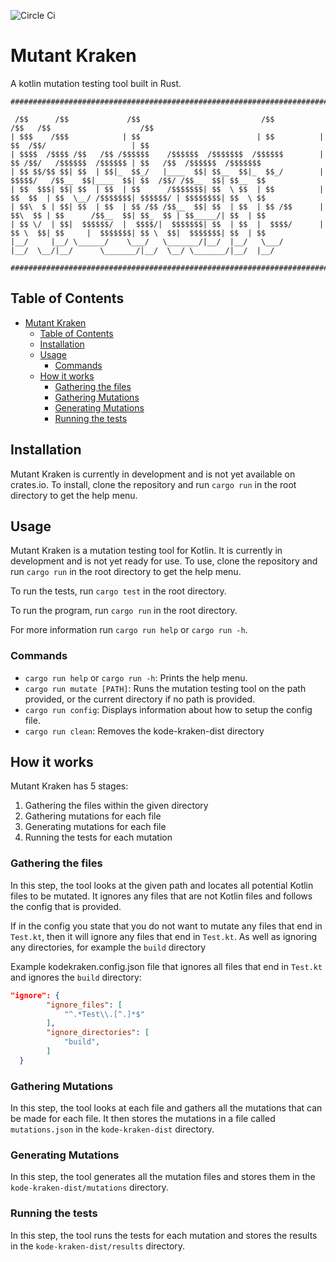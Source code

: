 ![Circle Ci](https://circleci.com/gh/JosueMolinaMorales/mutant-kraken.svg?style=svg&circle-token=d0cc1fa43125de020e6ecba72aca15c607073190)

# Mutant Kraken


A kotlin mutation testing tool built in Rust.
```
#################################################################################################################################

 /$$      /$$             /$$                           /$$           /$$   /$$                    /$$                          
| $$$    /$$$            | $$                          | $$          | $$  /$$/                   | $$                          
| $$$$  /$$$$ /$$   /$$ /$$$$$$    /$$$$$$  /$$$$$$$  /$$$$$$        | $$ /$$/   /$$$$$$  /$$$$$$ | $$   /$$  /$$$$$$  /$$$$$$$ 
| $$ $$/$$ $$| $$  | $$|_  $$_/   |____  $$| $$__  $$|_  $$_/        | $$$$$/   /$$__  $$|____  $$| $$  /$$/ /$$__  $$| $$__  $$
| $$  $$$| $$| $$  | $$  | $$      /$$$$$$$| $$  \ $$  | $$          | $$  $$  | $$  \__/ /$$$$$$$| $$$$$$/ | $$$$$$$$| $$  \ $$
| $$\  $ | $$| $$  | $$  | $$ /$$ /$$__  $$| $$  | $$  | $$ /$$      | $$\  $$ | $$      /$$__  $$| $$_  $$ | $$_____/| $$  | $$
| $$ \/  | $$|  $$$$$$/  |  $$$$/|  $$$$$$$| $$  | $$  |  $$$$/      | $$ \  $$| $$     |  $$$$$$$| $$ \  $$|  $$$$$$$| $$  | $$
|__/     |__/ \______/    \___/   \_______/|__/  |__/   \___/        |__/  \__/|__/      \_______/|__/  \__/ \_______/|__/  |__/

#################################################################################################################################
```

## Table of Contents
- [Mutant Kraken](#mutant-kraken)
  - [Table of Contents](#table-of-contents)
  - [Installation](#installation)
  - [Usage](#usage)
    - [Commands](#commands)
  - [How it works](#how-it-works)
    - [Gathering the files](#gathering-the-files)
    - [Gathering Mutations](#gathering-mutations)
    - [Generating Mutations](#generating-mutations)
    - [Running the tests](#running-the-tests)

## Installation
Mutant Kraken is currently in development and is not yet available on crates.io. To install, clone the repository and run `cargo run` in the root directory to get the help menu.

## Usage
Mutant Kraken is a mutation testing tool for Kotlin. It is currently in development and is not yet ready for use. To use, clone the repository and run `cargo run` in the root directory to get the help menu.

To run the tests, run `cargo test` in the root directory.

To run the program, run `cargo run` in the root directory.

For more information run `cargo run help` or `cargo run -h`.

### Commands
- `cargo run help` or `cargo run -h`: Prints the help menu.
- `cargo run mutate [PATH]`: Runs the mutation testing tool on the path provided, or the current directory if no path is provided.
- `cargo run config`: Displays information about how to setup the config file.
- `cargo run clean`: Removes the kode-kraken-dist directory

## How it works
Mutant Kraken has 5 stages:
1. Gathering the files within the given directory
2. Gathering mutations for each file
3. Generating mutations for each file
4. Running the tests for each mutation

### Gathering the files
In this step, the tool looks at the given path and locates all potential Kotlin files to be mutated. It ignores any files that are not Kotlin files and follows the config that is provided.

If in the config you state that you do not want to mutate any files that end in `Test.kt`, then it will ignore any files that end in `Test.kt`. As well as ignoring any directories, for example the `build` directory

Example kodekraken.config.json file that ignores all files that end in `Test.kt` and ignores the `build` directory:
```json
"ignore": {
        "ignore_files": [
            "^.*Test\\.[^.]*$"
        ],
        "ignore_directories": [
            "build",
        ]
  }
```

### Gathering Mutations
In this step, the tool looks at each file and gathers all the mutations that can be made for each file. It then stores the mutations in a file called `mutations.json` in the `kode-kraken-dist` directory.

### Generating Mutations
In this step, the tool generates all the mutation files and stores them in the `kode-kraken-dist/mutations` directory.

### Running the tests
In this step, the tool runs the tests for each mutation and stores the results in the `kode-kraken-dist/results` directory.
